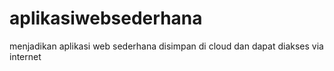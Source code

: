 # aplikasiwebsederhana
menjadikan aplikasi web sederhana disimpan di cloud dan dapat diakses via internet 
